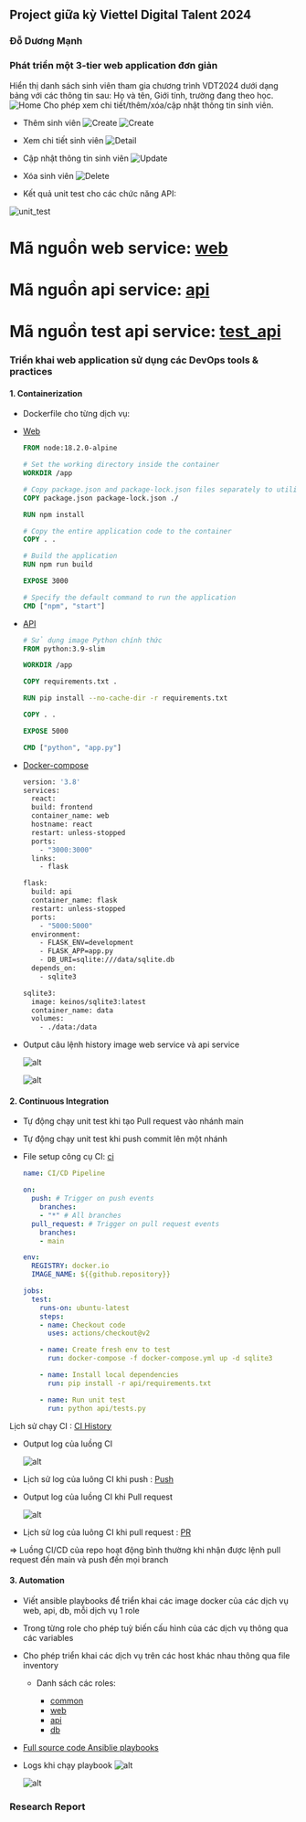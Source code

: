 ## Project giữa kỳ Viettel Digital Talent 2024
### Đỗ Dương Mạnh

### Phát triển một 3-tier web application đơn giản 
Hiển thị danh sách sinh viên tham gia chương trình VDT2024 dưới dạng bảng với các thông tin sau: Họ và tên, Giới tính, trường đang theo học. 
![Home](./image/image.png)
Cho phép xem chi tiết/thêm/xóa/cập nhật thông tin sinh viên.

- Thêm sinh viên
![Create](./image/image2.png)
![Create](./image/image3.png)

- Xem chi tiết sinh viên
![Detail](./image/image4.png)

- Cập nhật thông tin sinh viên
![Update](./image/image5.png)

- Xóa sinh viên
![Delete](./image/image6.png)

- Kết quả unit test cho các chức năng API: 

 ![unit_test](./image/image7.png)

# Mã nguồn web service: [web](https://github.com/Maybenex1ime/VDT-React-Frontend)
# Mã nguồn api service: [api](https://github.com/Maybenex1ime/VDT-Flask-Backend)
# Mã nguồn test api service: [test_api](https://github.com/Maybenex1ime/VDT-Flask-Backend/blob/main/simp_3tier_appw/api/tests.py)

### Triển khai web application sử dụng các DevOps tools & practices

#### 1. Containerization 
 - Dockerfile cho từng dịch vụ: 
- [Web](https://github.com/Maybenex1ime/VDT_Midterm/blob/main/frontend/Dockerfile) 
    ```Dockerfile
    FROM node:18.2.0-alpine

    # Set the working directory inside the container
    WORKDIR /app

    # Copy package.json and package-lock.json files separately to utilize layer caching
    COPY package.json package-lock.json ./

    RUN npm install

    # Copy the entire application code to the container
    COPY . .

    # Build the application
    RUN npm run build

    EXPOSE 3000

    # Specify the default command to run the application
    CMD ["npm", "start"]
    ```
- [API](https://github.com/Maybenex1ime/VDT_Midterm/blob/main/api/Dockerfile)

    ```Dockerfile
   # Sử dụng image Python chính thức
    FROM python:3.9-slim

    WORKDIR /app

    COPY requirements.txt .

    RUN pip install --no-cache-dir -r requirements.txt

    COPY . .

    EXPOSE 5000

    CMD ["python", "app.py"]
    ```
- [Docker-compose](https://github.com/Maybenex1ime/VDT_Midterm/blob/main/docker-compose.yml)

    ```Dockerfile
    version: '3.8'
    services:
      react:
      build: frontend
      container_name: web
      hostname: react
      restart: unless-stopped
      ports:
        - "3000:3000"
      links:
        - flask

    flask:
      build: api
      container_name: flask
      restart: unless-stopped
      ports:
        - "5000:5000"
      environment:
        - FLASK_ENV=development
        - FLASK_APP=app.py
        - DB_URI=sqlite:///data/sqlite.db
      depends_on:
        - sqlite3

    sqlite3:
      image: keinos/sqlite3:latest
      container_name: data
      volumes:
        - ./data:/data
    ```
- Output câu lệnh history image web service và api service

    ![alt](./image/image9.png)

    ![alt](./image/image10.png)

#### 2. Continuous Integration
- Tự động chạy unit test khi tạo Pull request vào nhánh main
- Tự động chạy unit test khi push commit lên một nhánh
 - File setup công cụ CI: [ci](https://github.com/Maybenex1ime/VDT_Midterm/blob/main/.github/workflows/cicd.yml)

    ```yml
    name: CI/CD Pipeline

    on:
      push: # Trigger on push events
        branches:
        - "*" # All branches
      pull_request: # Trigger on pull request events
        branches:
        - main

    env:
      REGISTRY: docker.io
      IMAGE_NAME: ${{github.repository}}

    jobs:
      test:
        runs-on: ubuntu-latest
        steps:
        - name: Checkout code
          uses: actions/checkout@v2

        - name: Create fresh env to test
          run: docker-compose -f docker-compose.yml up -d sqlite3

        - name: Install local dependencies
          run: pip install -r api/requirements.txt

        - name: Run unit test
          run: python api/tests.py

    ```
Lịch sử chạy CI : [CI History](https://github.com/hantbk/api_service/actions)
- Output log của luồng CI
     
     ![alt](./image/image11.png)

- Lịch sử log của luông CI khi push : [Push](https://github.com/Maybenex1ime/VDT_Midterm/actions)

- Output log của luồng CI khi Pull request

    ![alt](./image/image11.png)

- Lịch sử log của luông CI khi pull request : [PR](https://github.com/Maybenex1ime/VDT_Midterm/actions)

=> Luồng CI/CD của repo hoạt động bình thường khi nhận được lệnh pull request đến main và push đến mọi branch
#### 3. Automation 

- Viết ansible playbooks để triển khai các image docker của các dịch vụ web, api, db, mỗi dịch vụ 1 role
- Trong từng role cho phép tuỳ biến cấu hình của các dịch vụ thông qua các variables 
- Cho phép triển khai các dịch vụ trên các host khác nhau thông qua file inventory

  - Danh sách các roles: 
     
    - [common](https://github.com/Maybenex1ime/VDT_Midterm/blob/main/ansible/roles/common/tasks/main.yml)
    - [web](https://github.com/Maybenex1ime/VDT_Midterm/blob/main/ansible/roles/web/tasks/main.yml)
    - [api](https://github.com/Maybenex1ime/VDT_Midterm/blob/main/ansible/roles/api/tasks/main.yml)
    - [db](https://github.com/Maybenex1ime/VDT_Midterm/blob/main/ansible/roles/db/tasks/main.yml)

- [Full source code Ansiblie playbooks](https://github.com/Maybenex1ime/VDT_Midterm/tree/main/ansible)

- Logs khi chạy playbook 
    ![alt](./image/ansible.png)

    ![alt](./image/ansible2.png)

### Research Report